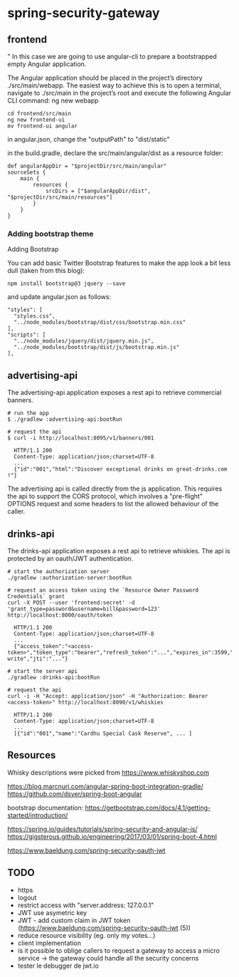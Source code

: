 # spring-security-gateway

## frontend

"
In this case we are going to use angular-cli to prepare a bootstrapped empty Angular application.

The Angular application should be placed in the project’s directory ./src/main/webapp. The easiest way to achieve this is to open a terminal, navigate to ./src/main in the project’s root and execute the following Angular CLI command:
ng new webapp
	
    cd frontend/src/main
    ng new frontend-ui
    mv frontend-ui angular
    

in angular.json, change the "outputPath" to "dist/static"

in the build.gradle, declare the src/main/angular/dist as a resource folder:

    def angularAppDir = "$projectDir/src/main/angular"
    sourceSets {
        main {
            resources {
                srcDirs = ["$angularAppDir/dist", "$projectDir/src/main/resources"]
            }
        }
    }
    
### Adding bootstrap theme

Adding Bootstrap

You can add basic Twitter Bootstrap features to make the app look a bit less dull (taken from this blog):

    npm install bootstrap@3 jquery --save

and update angular.json as follows:

    "styles": [
      "styles.css",
      "../node_modules/bootstrap/dist/css/bootstrap.min.css"
    ],
    "scripts": [
      "../node_modules/jquery/dist/jquery.min.js",
      "../node_modules/bootstrap/dist/js/bootstrap.min.js"
    ],

## advertising-api

The advertising-api application exposes a rest api to retrieve commercial banners.

    # run the app
    $ ./gradlew :advertising-api:bootRun

    # request the api   
    $ curl -i http://localhost:8095/v1/banners/001
    
      HTTP/1.1 200 
      Content-Type: application/json;charset=UTF-8
      ...
      {"id":"001","html":"Discover exceptional drinks on great-drinks.com !"}
      
The advertising api is called directly from the js application.
This requires the api to support the CORS protocol, which involves a "pre-flight" OPTIONS request and some headers to list the allowed behaviour of the caller.

## drinks-api

The drinks-api application exposes a rest api to retrieve whiskies. The api is protected by an oauth/JWT authentication.

    # start the authorization server
    ./gradlew :authorization-server:bootRun

    # request an access token using the `Resource Owner Password Credentials` grant
    curl -X POST --user 'frontend:secret' -d 'grant_type=password&username=bill&password=123' http://localhost:8000/oauth/token
    
      HTTP/1.1 200 
      Content-Type: application/json;charset=UTF-8
      ...
      {"access_token":"<access-token>","token_type":"bearer","refresh_token":"...","expires_in":3599,"scope":"read write","jti":"..."}

    # start the server api
    ./gradlew :drinks-api:bootRun

    # request the api   
    curl -i -H "Accept: application/json" -H "Authorization: Bearer <access-token>" http://localhost:8090/v1/whiskies
    
      HTTP/1.1 200 
      Content-Type: application/json;charset=UTF-8
      ...
      [{"id":"001","name":"Cardhu Special Cask Reserve", ... ]
      
      
## Resources

Whisky descriptions were picked from https://www.whiskyshop.com

https://blog.marcnuri.com/angular-spring-boot-integration-gradle/
https://github.com/dsyer/spring-boot-angular

bootstrap documentation: https://getbootstrap.com/docs/4.1/getting-started/introduction/

https://spring.io/guides/tutorials/spring-security-and-angular-js/
https://gigsterous.github.io/engineering/2017/03/01/spring-boot-4.html

https://www.baeldung.com/spring-security-oauth-jwt

## TODO

- https
- logout
- restrict access with "server.address: 127.0.0.1"
- JWT use asymetric key
- JWT - add custom claim in JWT token (https://www.baeldung.com/spring-security-oauth-jwt (5))
- reduce resource visibility (eg. only my votes...)
- client implementation
- is it possible to oblige callers to request a gateway to access a micro service
 -> the gateway could handle all the security concerns
- tester le debugger de jwt.io



